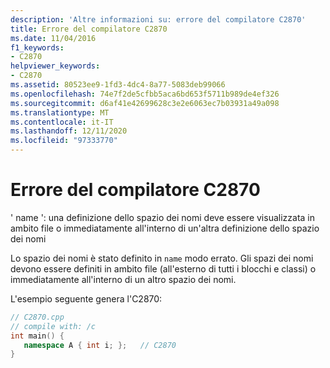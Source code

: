 ```yaml
---
description: 'Altre informazioni su: errore del compilatore C2870'
title: Errore del compilatore C2870
ms.date: 11/04/2016
f1_keywords:
- C2870
helpviewer_keywords:
- C2870
ms.assetid: 80523ee9-1fd3-4dc4-8a77-5083deb99066
ms.openlocfilehash: 74e7f2de5cfbb5aca6bd653f5711b989de4ef326
ms.sourcegitcommit: d6af41e42699628c3e2e6063ec7b03931a49a098
ms.translationtype: MT
ms.contentlocale: it-IT
ms.lasthandoff: 12/11/2020
ms.locfileid: "97333770"
---
```

# <a name="compiler-error-c2870"></a>Errore del compilatore C2870

' name ': una definizione dello spazio dei nomi deve essere visualizzata in ambito file o immediatamente all'interno di un'altra definizione dello spazio dei nomi

Lo spazio dei nomi è stato definito in `name` modo errato. Gli spazi dei nomi devono essere definiti in ambito file (all'esterno di tutti i blocchi e classi) o immediatamente all'interno di un altro spazio dei nomi.

L'esempio seguente genera l'C2870:

```cpp
// C2870.cpp
// compile with: /c
int main() {
   namespace A { int i; };   // C2870
}
```
